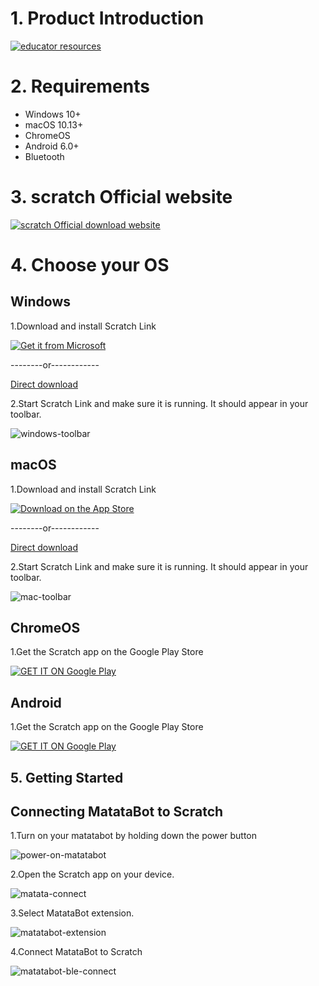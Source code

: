 
# 1. Product Introduction #

[![educator resources](https://github.com/YanMinge/scratch-doc/blob/master/resources/education-li3.jpg)](https://matatalab.com/education "educator resources")

# 2. Requirements #

- Windows 10+
- macOS 10.13+
- ChromeOS
- Android 6.0+
- Bluetooth

# 3. scratch Official website #
[![scratch Official download website](https://github.com/YanMinge/scratch-doc/blob/master/resources/scratch_logo.jpg)](https://scratch.mit.edu/ "scratch Official download website")

# 4. Choose your OS #

## Windows ##

1.Download and install Scratch Link

[![Get it from Microsoft](https://github.com/YanMinge/scratch-doc/blob/master/resources/windows-store-badge.png)](https://www.microsoft.com/store/productId/9N48XLLCZH0X "Get it from Microsoft")

--------or------------

[Direct download](https://downloads.scratch.mit.edu/link/windows.zip "Direct download")

2.Start Scratch Link and make sure it is running. It should appear in your toolbar.

![windows-toolbar](https://github.com/YanMinge/scratch-doc/blob/master/resources/windows-toolbar.png)

## macOS ##

1.Download and install Scratch Link

[![Download on the App Store](https://github.com/YanMinge/scratch-doc/blob/master/resources/mac-store-badge.png)](https://itunes.apple.com/us/app/scratch-link/id1408863490 "Download on the App Store")

--------or------------

[Direct download](https://downloads.scratch.mit.edu/link/mac.zip "Direct download")

2.Start Scratch Link and make sure it is running. It should appear in your toolbar.

![mac-toolbar](https://github.com/YanMinge/scratch-doc/blob/master/resources/mac-toolbar.png)

## ChromeOS ##

1.Get the Scratch app on the Google Play Store

[![GET IT ON Google Play](https://github.com/YanMinge/scratch-doc/blob/master/resources/google-play-badge.png)](https://play.google.com/store/apps/details?id=org.scratch "GET IT ON Google Play")

## Android ##

1.Get the Scratch app on the Google Play Store

[![GET IT ON Google Play](https://github.com/YanMinge/scratch-doc/blob/master/resources/google-play-badge.png)](https://play.google.com/store/apps/details?id=org.scratch "GET IT ON Google Play")

## 5. Getting Started ##

## Connecting MatataBot to Scratch ##

1.Turn on your matatabot by holding down the power button

![power-on-matatabot](https://github.com/YanMinge/scratch-doc/blob/master/resources/power-on-matatabot.png)

2.Open the Scratch app on your device.

![matata-connect](https://github.com/YanMinge/scratch-doc/blob/master/resources/matata-connect-2.png)

3.Select MatataBot extension.

![matatabot-extension](https://github.com/YanMinge/scratch-doc/blob/master/resources/matatabot-extension.png)

4.Connect MatataBot to Scratch

![matatabot-ble-connect](https://github.com/YanMinge/scratch-doc/blob/master/resources/matatabot-ble-connect.png)



